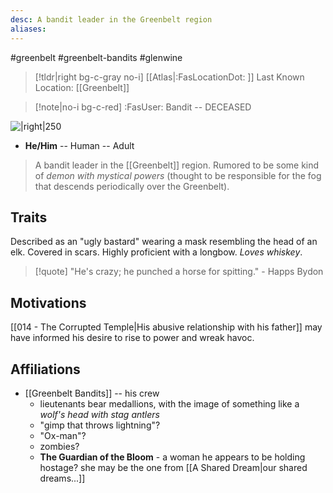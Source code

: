 ```yaml
---
desc: A bandit leader in the Greenbelt region
aliases:
---
```

#greenbelt #greenbelt-bandits #glenwine
>[!tldr|right bg-c-gray no-i] [[Atlas|:FasLocationDot: ]] Last Known Location: [[Greenbelt]]

>[!note|no-i bg-c-red] :FasUser: Bandit -- DECEASED

![|right|250](https://static.wikia.nocookie.net/pathfinderkingmaker/images/2/2f/Valeriy-vegera-concept-stag-lord-2.jpg/revision/latest/scale-to-width-down/1000?cb=20181029105959)

- **He/Him** -- Human -- Adult

>A bandit leader in the [[Greenbelt]] region. Rumored to be some kind of *demon with mystical powers* (thought to be responsible for the fog that descends periodically over the Greenbelt).

## Traits
Described as an "ugly bastard" wearing a mask resembling the head of an elk. Covered in scars. Highly proficient with a longbow. *Loves whiskey*. 
>[!quote] "He's crazy; he punched a horse for spitting." - Happs Bydon

## Motivations
[[014 - The Corrupted Temple|His abusive relationship with his father]] may have informed his desire to rise to power and wreak havoc.

## Affiliations
- [[Greenbelt Bandits]] -- his crew
	- lieutenants bear medallions, with the image of something like a *wolf's head with stag antlers*
	- "gimp that throws lightning"?
	- "Ox-man"?
	- zombies?
	- **The Guardian of the Bloom** - a woman he appears to be holding hostage? she may be the one from [[A Shared Dream|our shared dreams...]]